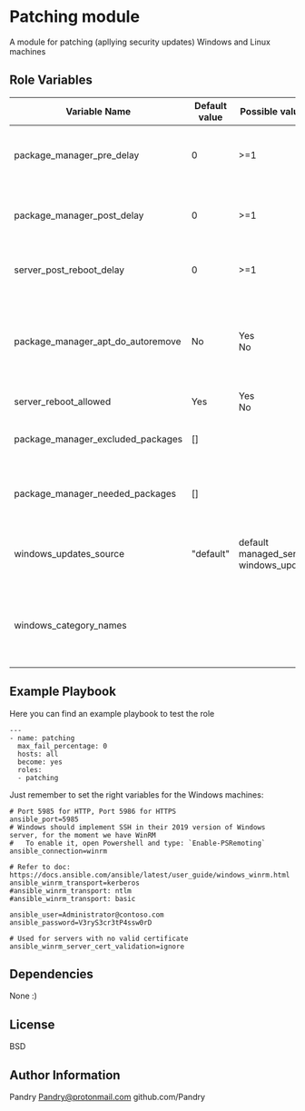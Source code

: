 Patching module
=========
A module for patching (apllying security updates) Windows and Linux machines


Role Variables
--------------

| Variable Name | Default value | Possible values   | Documentation reference  | Description  |
| ------------- | ------------- | ----------------- | ------------------------ | ------------ |
| package_manager_pre_delay   | 0  | >=1   || How many secods to wait before installing the packages/updates<br/>(Linux only)|
| package_manager_post_delay  | 0  | >=1   || How many secods to wait after the installation of the packages/updates<br/>(Linux only)   |
| server_post_reboot_delay    | 0  | >=1   || How many seconds to wait after the server is back up    |
| package_manager_apt_do_autoremove | No | Yes<br/>No  | [[apt/autoremove](https://docs.ansible.com/ansible/latest/modules/apt_module.html#parameter-autoremove)]   | Autoremove the unneeded packages (a version of the kernel is kept anyway)<br/>(Debian-based distros only)  |
| server_reboot_allowed  | Yes| Yes<br/>No  || Can the server reboot?|
| package_manager_excluded_packages | [] |  | [[yum/exclude](https://docs.ansible.com/ansible/latest/modules/yum_module.html#parameter-exclude)]<br/>[[dpkg_selections/name](https://docs.ansible.com/ansible/latest/modules/dpkg_selections_module.html#parameter-name)] | Packages to exclude from the update<br/>(Linux only)    |
| package_manager_needed_packages   | [] |  | [[yum/name](https://docs.ansible.com/ansible/latest/modules/yum_module.html#parameter-name)]<br/>[[apt/name](https://docs.ansible.com/ansible/latest/modules/apt_module.html#parameter-name)]   | Packages that needs to be installed on the server<br/>(Linux only) |
| windows_updates_source | "default"     | default<br/>managed_server<br/>windows_update | [[win_updates/server_selection]([win_updates/category_names](https://docs.ansible.com/ansible/latest/modules/win_updates_module.html#parameter-category_names)]    | Server to use when searching and downloading the updates<br/>(Windows only)    |
| windows_category_names | <undefined>   |  | [[win_updates/category_names](https://docs.ansible.com/ansible/latest/modules/win_updates_module.html#parameter-category_names)] | Windows udpate categories that needs to be installed.<br/>Defaults to any update found.<br/>(Windows only) |


Example Playbook
----------------
Here you can find an example playbook to test the role
```
---
- name: patching
  max_fail_percentage: 0
  hosts: all
  become: yes
  roles:
  - patching
```
Just remember to set the right variables for the Windows machines:
```
# Port 5985 for HTTP, Port 5986 for HTTPS
ansible_port=5985
# Windows should implement SSH in their 2019 version of Windows server, for the moment we have WinRM
#   To enable it, open Powershell and type: `Enable-PSRemoting`
ansible_connection=winrm

# Refer to doc: https://docs.ansible.com/ansible/latest/user_guide/windows_winrm.html
ansible_winrm_transport=kerberos
#ansible_winrm_transport: ntlm
#ansible_winrm_transport: basic

ansible_user=Administrator@contoso.com
ansible_password=V3ryS3cr3tP4ssw0rD

# Used for servers with no valid certificate
ansible_winrm_server_cert_validation=ignore
```

Dependencies
-----------
None :)

License
-------

BSD

Author Information
------------------
Pandry <Pandry@protonmail.com> github.com/Pandry